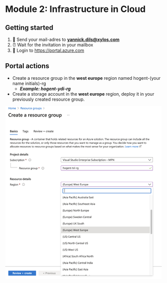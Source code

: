 # Module 2: Infrastructure in Cloud

## Getting started

1. 💌 Send your mail-adres to **yannick.dils@xylos.com**
2. ⏰ Wait for the invitation in your mailbox
3. 🚀 Login to https://portal.azure.com

## Portal actions

- Create a resource group in the **west europe** region named hogent-(your name initials)-rg
  - ***Example: hogent-ydi-rg***
- Create a storage account in the **west europe** region, deploy it in your previously created resource group.

![Screenshot of the new resource group experience in the Azure Portal, using the settings described earlier.](img/m21.png)
